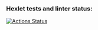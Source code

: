 ### Hexlet tests and linter status:
[![Actions Status](https://github.com/weltraumstaub0/backend-project-44/workflows/hexlet-check/badge.svg)](https://github.com/weltraumstaub0/backend-project-44/actions)